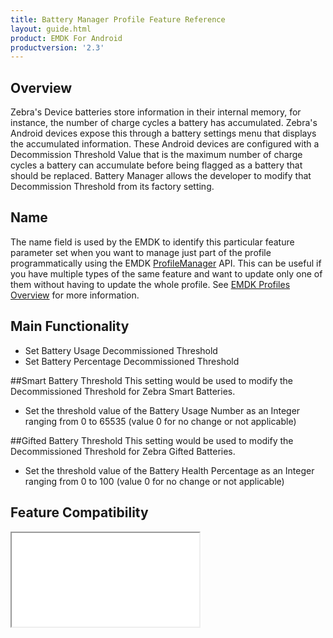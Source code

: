 ```yaml
---
title: Battery Manager Profile Feature Reference
layout: guide.html
product: EMDK For Android
productversion: '2.3'
---
```


## Overview
Zebra's Device batteries store information in their internal memory, for instance, the number of charge cycles a battery has accumulated.  Zebra's Android devices expose this through a battery settings menu that displays the accumulated information.  These Android devices are configured with a Decommission Threshold Value that is the maximum number of charge cycles a battery can accumulate before being flagged as a battery that should be replaced. Battery Manager allows the developer to modify that Decommission Threshold from its factory setting.


## Name
The name field is used by the EMDK to identify this particular feature parameter set when you want to manage just part of the profile programmatically using the EMDK [ProfileManager](../../../api/core/ProfileManager) API. This can be useful if you have multiple types of the same feature and want to update only one of them without having to update the whole profile. See [EMDK Profiles Overview](../usingwizard) for more information.

## Main Functionality

* Set Battery Usage Decommissioned Threshold
* Set Battery Percentage Decommissioned Threshold

##Smart Battery Threshold
This setting would be used to modify the Decommissioned Threshold for Zebra Smart Batteries.

* Set the threshold value of the Battery Usage Number as an Integer ranging from 0 to 65535 (value 0 for no change or not applicable)

##Gifted Battery Threshold
This setting would be used to modify the Decommissioned Threshold for Zebra Gifted Batteries.

* Set the threshold value of the Battery Health Percentage as an Integer ranging from 0 to 100 (value 0 for no change or not applicable)

## Feature Compatibility
<iframe src="compare.html#mx=4.3&csp=BatteryMgr&os=All&embed=true"></iframe>









